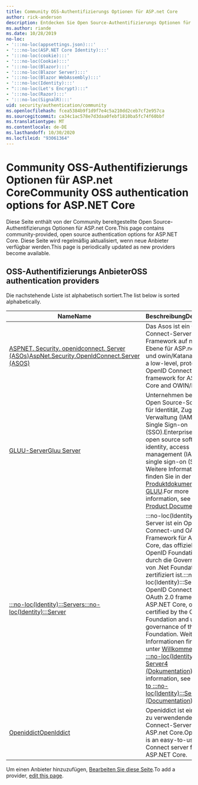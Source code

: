 ```yaml
---
title: Community OSS-Authentifizierungs Optionen für ASP.net Core
author: rick-anderson
description: Entdecken Sie Open Source-Authentifizierungs Optionen für ASP.net Core.
ms.author: riande
ms.date: 10/28/2019
no-loc:
- ':::no-loc(appsettings.json):::'
- ':::no-loc(ASP.NET Core Identity):::'
- ':::no-loc(cookie):::'
- ':::no-loc(Cookie):::'
- ':::no-loc(Blazor):::'
- ':::no-loc(Blazor Server):::'
- ':::no-loc(Blazor WebAssembly):::'
- ':::no-loc(Identity):::'
- ":::no-loc(Let's Encrypt):::"
- ':::no-loc(Razor):::'
- ':::no-loc(SignalR):::'
uid: security/authentication/community
ms.openlocfilehash: fcea5384b9f1d9f7e4c5a210dd2ceb7cf2e957ca
ms.sourcegitcommit: ca34c1ac578e7d3daa0febf1810ba5fc74f60bbf
ms.translationtype: MT
ms.contentlocale: de-DE
ms.lasthandoff: 10/30/2020
ms.locfileid: "93061364"
---
```

# <a name="community-oss-authentication-options-for-aspnet-core"></a><span data-ttu-id="e6d88-103">Community OSS-Authentifizierungs Optionen für ASP.net Core</span><span class="sxs-lookup"><span data-stu-id="e6d88-103">Community OSS authentication options for ASP.NET Core</span></span>

<span data-ttu-id="e6d88-104">Diese Seite enthält von der Community bereitgestellte Open Source-Authentifizierungs Optionen für ASP.net Core.</span><span class="sxs-lookup"><span data-stu-id="e6d88-104">This page contains community-provided, open source authentication options for ASP.NET Core.</span></span> <span data-ttu-id="e6d88-105">Diese Seite wird regelmäßig aktualisiert, wenn neue Anbieter verfügbar werden.</span><span class="sxs-lookup"><span data-stu-id="e6d88-105">This page is periodically updated as new providers become available.</span></span>

## <a name="oss-authentication-providers"></a><span data-ttu-id="e6d88-106">OSS-Authentifizierungs Anbieter</span><span class="sxs-lookup"><span data-stu-id="e6d88-106">OSS authentication providers</span></span>

<span data-ttu-id="e6d88-107">Die nachstehende Liste ist alphabetisch sortiert.</span><span class="sxs-lookup"><span data-stu-id="e6d88-107">The list below is sorted alphabetically.</span></span>

| <span data-ttu-id="e6d88-108">Name</span><span class="sxs-lookup"><span data-stu-id="e6d88-108">Name</span></span> | <span data-ttu-id="e6d88-109">Beschreibung</span><span class="sxs-lookup"><span data-stu-id="e6d88-109">Description</span></span> |
| ---- | ----------- |
| [<span data-ttu-id="e6d88-110">ASPNET. Security. openidconnect. Server (ASOs)</span><span class="sxs-lookup"><span data-stu-id="e6d88-110">AspNet.Security.OpenIdConnect.Server (ASOS)</span></span>](https://github.com/aspnet-contrib/AspNet.Security.OpenIdConnect.Server) | <span data-ttu-id="e6d88-111">Das Asos ist ein OpenID Connect-Server Framework auf niedriger Ebene für ASP.net Core und owin/Katana.</span><span class="sxs-lookup"><span data-stu-id="e6d88-111">ASOS is a low-level, protocol-first OpenID Connect server framework for ASP.NET Core and OWIN/Katana.</span></span> |
| [<span data-ttu-id="e6d88-112">GLUU-Server</span><span class="sxs-lookup"><span data-stu-id="e6d88-112">Gluu Server</span></span>](https://gluu.org/) | <span data-ttu-id="e6d88-113">Unternehmen bereit, Open Source-Software für Identität, Zugriffs Verwaltung (IAM) und Single Sign-on (SSO).</span><span class="sxs-lookup"><span data-stu-id="e6d88-113">Enterprise ready, open source software for identity, access management (IAM), and single sign-on (SSO).</span></span> <span data-ttu-id="e6d88-114">Weitere Informationen finden Sie in der [Produktdokumentation zu GLUU](https://gluu.org/docs/).</span><span class="sxs-lookup"><span data-stu-id="e6d88-114">For more information, see the [Gluu Product Documentation](https://gluu.org/docs/).</span></span> |
| [<span data-ttu-id="e6d88-115">:::no-loc(Identity):::Servers</span><span class="sxs-lookup"><span data-stu-id="e6d88-115">:::no-loc(Identity):::Server</span></span>](https://identityserver.io/) | <span data-ttu-id="e6d88-116">:::no-loc(Identity):::Der Server ist ein OpenID Connect-und OAuth 2,0-Framework für ASP.net Core, das offiziell durch OpenID Foundation und durch die Governance von .Net Foundation zertifiziert ist.</span><span class="sxs-lookup"><span data-stu-id="e6d88-116">:::no-loc(Identity):::Server is an OpenID Connect and OAuth 2.0 framework for ASP.NET Core, officially certified by the OpenID Foundation and under governance of the .NET Foundation.</span></span> <span data-ttu-id="e6d88-117">Weitere Informationen finden Sie unter [Willkommen bei :::no-loc(Identity)::: Server4 (Dokumentation)](https://identityserver4.readthedocs.io/en/latest/).</span><span class="sxs-lookup"><span data-stu-id="e6d88-117">For more information, see [Welcome to :::no-loc(Identity):::Server4 (Documentation)](https://identityserver4.readthedocs.io/en/latest/).</span></span> |
| [<span data-ttu-id="e6d88-118">Openiddict</span><span class="sxs-lookup"><span data-stu-id="e6d88-118">OpenIddict</span></span>](https://github.com/openiddict/openiddict-core) | <span data-ttu-id="e6d88-119">Openiddict ist ein einfach zu verwendende OpenID Connect-Server für ASP.net Core.</span><span class="sxs-lookup"><span data-stu-id="e6d88-119">OpenIddict is an easy-to-use OpenID Connect server for ASP.NET Core.</span></span> |

<span data-ttu-id="e6d88-120">Um einen Anbieter hinzuzufügen, [Bearbeiten Sie diese Seite](https://github.com/login?return_to=https%3A%2F%2Fgithub.com%2Faspnet%2FDocs%2Fedit%2Fmaster%2Faspnetcore%2Fsecurity%2Fauthentication%2Fcommunity.md).</span><span class="sxs-lookup"><span data-stu-id="e6d88-120">To add a provider, [edit this page](https://github.com/login?return_to=https%3A%2F%2Fgithub.com%2Faspnet%2FDocs%2Fedit%2Fmaster%2Faspnetcore%2Fsecurity%2Fauthentication%2Fcommunity.md).</span></span>
